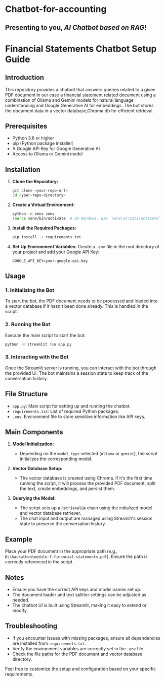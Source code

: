 # Chatbot-for-accounting

## Presenting to you, *AI Chatbot based on RAG*!

# Financial Statements Chatbot Setup Guide

## Introduction

This repository provides a chatbot that answers queries related to a given PDF document in our case a financial statement related document using a combination of Ollama and Gemini models for natural language understanding and Google Generative AI for embeddings. The bot stores the document data in a vector database,Chroma db for efficient retrieval.

## Prerequisites

- Python 3.8 or higher
- pip (Python package installer)
- A Google API Key for Google Generative AI
- Access to Ollama or Gemini model

## Installation

1. **Clone the Repository:**
   ```bash
   git clone <your-repo-url>
   cd <your-repo-directory>
   ```

2. **Create a Virtual Environment:**
   ```bash
   python -m venv venv
   source venv/bin/activate  # On Windows, use `venv\Scripts\activate`
   ```

3. **Install the Required Packages:**
   ```bash
   pip install -r requirements.txt
   ```

4. **Set Up Environment Variables:**
   Create a `.env` file in the root directory of your project and add your Google API Key:
   ```
   GOOGLE_API_KEY=your-google-api-key
   ```

## Usage

### 1. Initializing the Bot

To start the bot, the PDF document needs to be processed and loaded into a vector database if it hasn't been done already. This is handled in the script.

### 2. Running the Bot

Execute the main script to start the bot:
```bash
python -m streamlit run app.py
```

### 3. Interacting with the Bot

Once the Streamlit server is running, you can interact with the bot through the provided UI. The bot maintains a session state to keep track of the conversation history.

## File Structure

- `app.py`: Main script for setting up and running the chatbot.
- `requirements.txt`: List of required Python packages.
- `.env`: Environment file to store sensitive information like API keys.

## Main Components

1. **Model Initialization:**
   - Depending on the `model_type` selected (`ollama` or `gemini`), the script initializes the corresponding model.

2. **Vector Database Setup:**
   - The vector database is created using Chroma. If it's the first time running the script, it will process the provided PDF document, split the text, create embeddings, and persist them.

3. **Querying the Model:**
   - The script sets up a `RetrievalQA` chain using the initialized model and vector database retriever.
   - The chat input and output are managed using Streamlit's session state to preserve the conversation history.

## Example

Place your PDF document in the appropriate path (e.g., `D:\hackathon\module-7-financial-statements.pdf`). Ensure the path is correctly referenced in the script.

## Notes

- Ensure you have the correct API keys and model names set up.
- The document loader and text splitter settings can be adjusted as needed.
- The chatbot UI is built using Streamlit, making it easy to extend or modify.

## Troubleshooting

- If you encounter issues with missing packages, ensure all dependencies are installed from `requirements.txt`.
- Verify the environment variables are correctly set in the `.env` file.
- Check the file paths for the PDF document and vector database directory.

Feel free to customize the setup and configuration based on your specific requirements.

